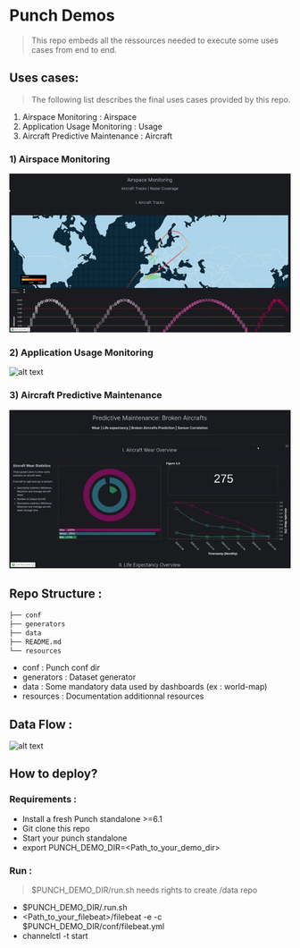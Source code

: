 # Punch Demos

> This repo embeds all the ressources needed to execute some uses cases from end to end.

## Uses cases:
> The following list describes the final uses cases provided by this repo.

1) Airspace Monitoring : Airspace
2) Application Usage Monitoring : Usage
3) Aircraft Predictive Maintenance : Aircraft

### 1) Airspace Monitoring
![alt text](resources/airspace.gif)
### 2) Application Usage Monitoring
![alt text](resources/usage.gif)
### 3) Aircraft Predictive Maintenance
![alt text](resources/aircraft_maintenance_predictive.gif)

## Repo Structure :
```
├── conf
├── generators
├── data
├── README.md
└── resources
```
- conf : Punch conf dir
- generators : Dataset generator
- data : Some mandatory data used by dashboards (ex : world-map)
- resources : Documentation additionnal resources
## Data Flow :

![alt text](data_flow_pipeline.jpg)

## How to deploy?

### Requirements :

- Install a fresh Punch standalone >=6.1
- Git clone this repo
- Start your punch standalone
- export PUNCH_DEMO_DIR=<Path_to_your_demo_dir>

### Run :
> $PUNCH_DEMO_DIR/run.sh needs rights to create /data repo

- $PUNCH_DEMO_DIR/.run.sh
- <Path_to_your_filebeat>/filebeat -e -c $PUNCH_DEMO_DIR/conf/filebeat.yml
- channelctl -t <tenant> start
